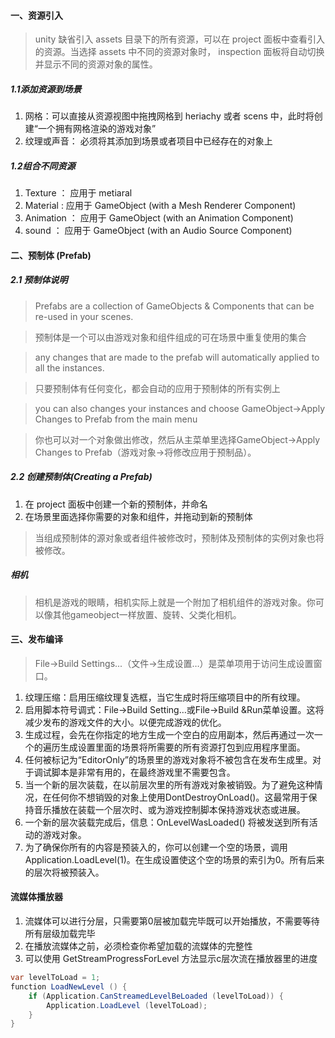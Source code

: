 #### 一、资源引入
> unity 缺省引入 assets 目录下的所有资源，可以在 project 面板中查看引入的资源。当选择 assets 中不同的资源对象时， inspection 面板将自动切换并显示不同的资源对象的属性。

##### 1.1添加资源到场景
1. 网格：可以直接从资源视图中拖拽网格到 heriachy 或者 scens 中，此时将创建“一个拥有网格渲染的游戏对象”
2. 纹理或声音： 必须将其添加到场景或者项目中已经存在的对象上

##### 1.2组合不同资源
1. Texture ： 应用于 metiaral 
2. Material : 应用于 GameObject   (with a Mesh Renderer Component)
3. Animation ： 应用于 GameObject (with an Animation Component)
4. sound ：  应用于  GameObject (with an Audio Source Component) 


#### 二、预制体 (Prefab)
##### 2.1 预制体说明
> Prefabs are a collection of GameObjects & Components that can be re-used in your scenes. 

> 预制体是一个可以由游戏对象和组件组成的可在场景中重复使用的集合

> any changes that are made to the prefab will automatically applied to all the instances.

> 只要预制体有任何变化，都会自动的应用于预制体的所有实例上

> you can also changes your instances and choose GameObject->Apply Changes to Prefab from the main menu

> 你也可以对一个对象做出修改，然后从主菜单里选择GameObject->Apply Changes to Prefab（游戏对象->将修改应用于预制品）。


##### 2.2 创建预制体(Creating a Prefab)
1. 在 project 面板中创建一个新的预制体，并命名
2. 在场景里面选择你需要的对象和组件，并拖动到新的预制体

> 当组成预制体的源对象或者组件被修改时，预制体及预制体的实例对象也将被修改。


##### 相机
> 相机是游戏的眼睛，相机实际上就是一个附加了相机组件的游戏对象。你可以像其他gameobject一样放置、旋转、父类化相机。


#### 三、发布编译
> File->Build Settings...（文件->生成设置…）是菜单项用于访问生成设置窗口。
1. 纹理压缩：启用压缩纹理复选框，当它生成时将压缩项目中的所有纹理。
2. 启用脚本符号调式：File->Build Setting…或File->Build &Run菜单设置。这将减少发布的游戏文件的大小。以便完成游戏的优化。
3. 生成过程，会先在你指定的地方生成一个空白的应用副本，然后再通过一次一个的遍历生成设置里面的场景将所需要的所有资源打包到应用程序里面。
4. 任何被标记为“EditorOnly”的场景里的游戏对象将不被包含在发布生成里。对于调试脚本是非常有用的，在最终游戏里不需要包含。
5. 当一个新的层次装载，在以前层次里的所有游戏对象被销毁。为了避免这种情况，在任何你不想销毁的对象上使用DontDestroyOnLoad()。这最常用于保持音乐播放在装载一个层次时、或为游戏控制脚本保持游戏状态或进展。
6. 一个新的层次装载完成后，信息：OnLevelWasLoaded() 将被发送到所有活动的游戏对象。
7. 为了确保你所有的内容是预装入的，你可以创建一个空的场景，调用Application.LoadLevel(1)。在生成设置使这个空的场景的索引为0。所有后来的层次将被预装入。



#### 流媒体播放器 
1. 流媒体可以进行分层，只需要第0层被加载完毕既可以开始播放，不需要等待所有层级加载完毕
2. 在播放流媒体之前，必须检查你希望加载的流媒体的完整性
3. 可以使用 GetStreamProgressForLevel 方法显示c层次流在播放器里的进度

``` C#
var levelToLoad = 1;
function LoadNewLevel () {
	if (Application.CanStreamedLevelBeLoaded (levelToLoad)) {
		Application.LoadLevel (levelToLoad);
	}
}
```

